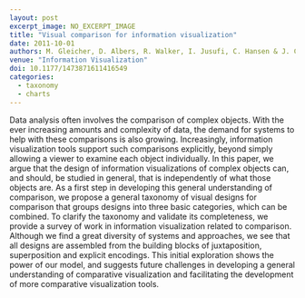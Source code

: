 ```yaml
---
layout: post
excerpt_image: NO_EXCERPT_IMAGE
title: "Visual comparison for information visualization"
date: 2011-10-01
authors: M. Gleicher, D. Albers, R. Walker, I. Jusufi, C. Hansen & J. C. Roberts
venue: "Information Visualization"
doi: 10.1177/1473871611416549
categories:
  - taxonomy
  - charts
---
```

Data analysis often involves the comparison of complex objects. With the ever increasing amounts and complexity of data, the demand for systems to help with these comparisons is also growing. Increasingly, information visualization tools support such comparisons explicitly, beyond simply allowing a viewer to examine each object individually. In this paper, we argue that the design of information visualizations of complex objects can, and should, be studied in general, that is independently of what those objects are. As a first step in developing this general understanding of comparison, we propose a general taxonomy of visual designs for comparison that groups designs into three basic categories, which can be combined. To clarify the taxonomy and validate its completeness, we provide a survey of work in information visualization related to comparison. Although we find a great diversity of systems and approaches, we see that all designs are assembled from the building blocks of juxtaposition, superposition and explicit encodings. This initial exploration shows the power of our model, and suggests future challenges in developing a general understanding of comparative visualization and facilitating the development of more comparative visualization tools.
